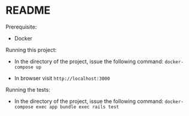 # README

Prerequisite:

- Docker

Running this project:

- In the directory of the project, issue the following command:
  `docker-compose up`

- In browser visit `http://localhost:3000`

Running the tests:

- In the directory of the project, issue the following command:
  `docker-compose exec app bundle exec rails test`
